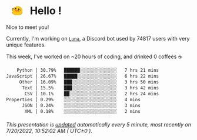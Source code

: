 <h1>   <img src="./spoinky.gif" style="vertical-align:middle;" width="30px">   Hello ! </h1>

Nice to meet you!

Currently, I'm working on <a href='https://github.com/Asgarrrr/Luna'>`Luna`</a>, a Discord bot used by 74817 users with very unique features.

This week, I've worked on ~20 hours of coding, and drinked 0 coffees ☕

```
    Python │ 30.79%   ██████░░░░░░░░░░░░░░   7 hrs 21 mins
JavaScript │ 26.67%   █████░░░░░░░░░░░░░░░   6 hrs 22 mins
     Other │ 16.09%   ███░░░░░░░░░░░░░░░░░   3 hrs 50 mins
      Text │ 15.5%    ███░░░░░░░░░░░░░░░░░   3 hrs 42 mins
       CSV │ 10.1%    ██░░░░░░░░░░░░░░░░░░   2 hrs 24 mins
Properties │ 0.29%    ░░░░░░░░░░░░░░░░░░░░   4 mins
      JSON │ 0.24%    ░░░░░░░░░░░░░░░░░░░░   3 mins
       XML │ 0.18%    ░░░░░░░░░░░░░░░░░░░░   2 mins
```

###### This presentation is [updated](https://github.com/Asgarrrr) automatically every 5 minute, most recently on 7/20/2022, 10:52:02 AM ( UTC±0 ).